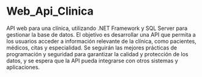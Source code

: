 # Web_Api_Clinica
API web para una clínica, utilizando .NET Framework y SQL Server para gestionar la base de datos. El objetivo es desarrollar una API que permita a los usuarios acceder a información relevante de la clínica, como pacientes, médicos, citas y especialidad. Se seguirán las mejores prácticas de programación y seguridad para garantizar la calidad y protección de los datos, y se espera que la API pueda integrarse con otros sistemas y aplicaciones.
